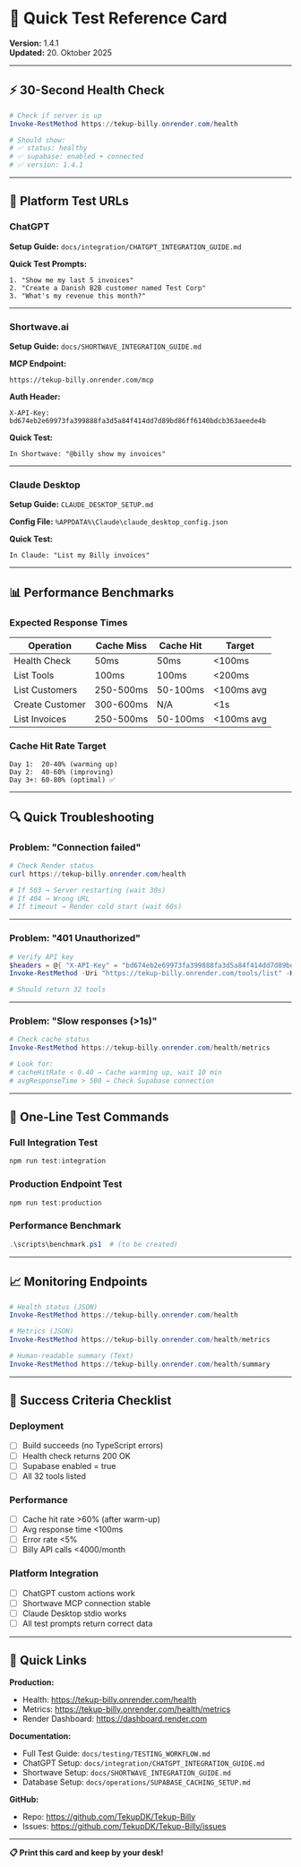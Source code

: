 ﻿# 🚀 Quick Test Reference Card

**Version:** 1.4.1  
**Updated:** 20. Oktober 2025

---

## ⚡ 30-Second Health Check

```powershell
# Check if server is up
Invoke-RestMethod https://tekup-billy.onrender.com/health

# Should show:
# ✅ status: healthy
# ✅ supabase: enabled + connected
# ✅ version: 1.4.1
```

---

## 🎯 Platform Test URLs

### ChatGPT

**Setup Guide:** `docs/integration/CHATGPT_INTEGRATION_GUIDE.md`

**Quick Test Prompts:**

```
1. "Show me my last 5 invoices"
2. "Create a Danish B2B customer named Test Corp"
3. "What's my revenue this month?"
```

---

### Shortwave.ai

**Setup Guide:** `docs/SHORTWAVE_INTEGRATION_GUIDE.md`

**MCP Endpoint:**

```
https://tekup-billy.onrender.com/mcp
```

**Auth Header:**

```
X-API-Key: bd674eb2e69973fa399888fa3d5a84f414dd7d89bd86ff6140bdcb363aeede4b
```

**Quick Test:**

```
In Shortwave: "@billy show my invoices"
```

---

### Claude Desktop

**Setup Guide:** `CLAUDE_DESKTOP_SETUP.md`

**Config File:** `%APPDATA%\Claude\claude_desktop_config.json`

**Quick Test:**

```
In Claude: "List my Billy invoices"
```

---

## 📊 Performance Benchmarks

### Expected Response Times

| Operation | Cache Miss | Cache Hit | Target |
|-----------|------------|-----------|--------|
| Health Check | 50ms | 50ms | <100ms |
| List Tools | 100ms | 100ms | <200ms |
| List Customers | 250-500ms | 50-100ms | <100ms avg |
| Create Customer | 300-600ms | N/A | <1s |
| List Invoices | 250-500ms | 50-100ms | <100ms avg |

### Cache Hit Rate Target

```
Day 1:  20-40% (warming up)
Day 2:  40-60% (improving)
Day 3+: 60-80% (optimal) ✅
```

---

## 🔍 Quick Troubleshooting

### Problem: "Connection failed"

```powershell
# Check Render status
curl https://tekup-billy.onrender.com/health

# If 503 → Server restarting (wait 30s)
# If 404 → Wrong URL
# If timeout → Render cold start (wait 60s)
```

---

### Problem: "401 Unauthorized"

```powershell
# Verify API key
$headers = @{ "X-API-Key" = "bd674eb2e69973fa399888fa3d5a84f414dd7d89bd86ff6140bdcb363aeede4b" }
Invoke-RestMethod -Uri "https://tekup-billy.onrender.com/tools/list" -Headers $headers

# Should return 32 tools
```

---

### Problem: "Slow responses (>1s)"

```powershell
# Check cache status
Invoke-RestMethod https://tekup-billy.onrender.com/health/metrics

# Look for:
# cacheHitRate < 0.40 → Cache warming up, wait 10 min
# avgResponseTime > 500 → Check Supabase connection
```

---

## 🧪 One-Line Test Commands

### Full Integration Test

```powershell
npm run test:integration
```

### Production Endpoint Test

```powershell
npm run test:production
```

### Performance Benchmark

```powershell
.\scripts\benchmark.ps1  # (to be created)
```

---

## 📈 Monitoring Endpoints

```powershell
# Health status (JSON)
Invoke-RestMethod https://tekup-billy.onrender.com/health

# Metrics (JSON)
Invoke-RestMethod https://tekup-billy.onrender.com/health/metrics

# Human-readable summary (Text)
Invoke-RestMethod https://tekup-billy.onrender.com/health/summary
```

---

## 🎯 Success Criteria Checklist

### Deployment

- [ ] Build succeeds (no TypeScript errors)
- [ ] Health check returns 200 OK
- [ ] Supabase enabled = true
- [ ] All 32 tools listed

### Performance

- [ ] Cache hit rate >60% (after warm-up)
- [ ] Avg response time <100ms
- [ ] Error rate <5%
- [ ] Billy API calls <4000/month

### Platform Integration

- [ ] ChatGPT custom actions work
- [ ] Shortwave MCP connection stable
- [ ] Claude Desktop stdio works
- [ ] All test prompts return correct data

---

## 🔗 Quick Links

**Production:**
- Health: <https://tekup-billy.onrender.com/health>
- Metrics: <https://tekup-billy.onrender.com/health/metrics>
- Render Dashboard: <https://dashboard.render.com>

**Documentation:**
- Full Test Guide: `docs/testing/TESTING_WORKFLOW.md`
- ChatGPT Setup: `docs/integration/CHATGPT_INTEGRATION_GUIDE.md`
- Shortwave Setup: `docs/SHORTWAVE_INTEGRATION_GUIDE.md`
- Database Setup: `docs/operations/SUPABASE_CACHING_SETUP.md`

**GitHub:**
- Repo: <https://github.com/TekupDK/Tekup-Billy>
- Issues: <https://github.com/TekupDK/Tekup-Billy/issues>

---

**📋 Print this card and keep by your desk!**
